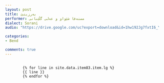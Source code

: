 ```yaml
---
layout: post
title: بەرزینێ
performer: مستەفا شێواو و عەلی گڵێنانی
dialect: Sorani
audio: "https://drive.google.com/uc?export=download&id=1hw192Jg7fxtI6_YcEZY--fJE3ieKiIza"

categories:
- Bend

comments: true
---
```


<div class="language-plaintext highlighter-rouge">
    <div class="highlight">
        <pre class="highlight">
            <code>
        {% for line in site.data.item83.item.lg %}
        {{ line }}
        {% endfor %}
            </code>
        </pre>
    </div>
</div>

